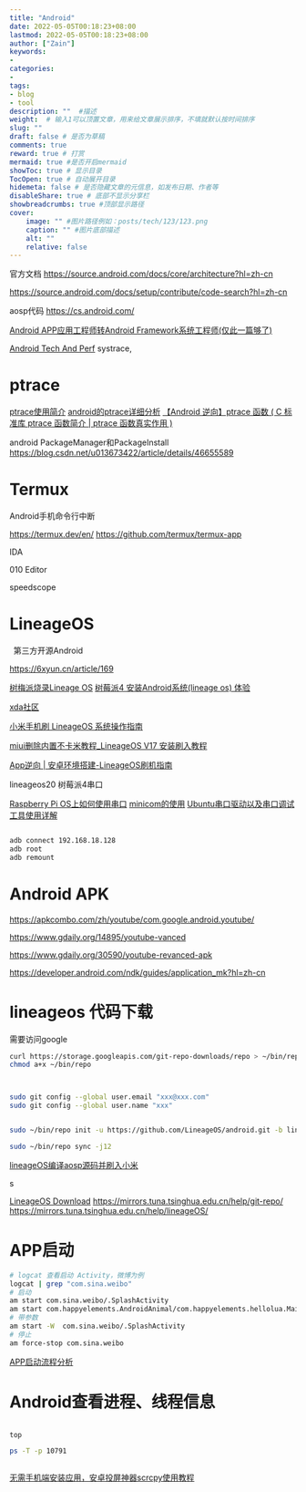 ```yaml
---
title: "Android"
date: 2022-05-05T00:18:23+08:00
lastmod: 2022-05-05T00:18:23+08:00
author: ["Zain"]
keywords: 
- 
categories: 
- 
tags: 
- blog
- tool
description: ""  #描述
weight:  # 输入1可以顶置文章，用来给文章展示排序，不填就默认按时间排序
slug: ""
draft: false # 是否为草稿
comments: true
reward: true # 打赏
mermaid: true #是否开启mermaid
showToc: true # 显示目录
TocOpen: true # 自动展开目录
hidemeta: false # 是否隐藏文章的元信息，如发布日期、作者等
disableShare: true # 底部不显示分享栏
showbreadcrumbs: true #顶部显示路径
cover:
    image: "" #图片路径例如：posts/tech/123/123.png
    caption: "" #图片底部描述
    alt: ""
    relative: false
---
```




官方文档
https://source.android.com/docs/core/architecture?hl=zh-cn

https://source.android.com/docs/setup/contribute/code-search?hl=zh-cn

aosp代码
https://cs.android.com/



[Android APP应用工程师转Android Framework系统工程师(仅此一篇够了)](https://blog.51cto.com/u_15455614/5997341)

[Android Tech And Perf](https://androidperformance.com/)
systrace,


# ptrace


[ptrace使用简介](https://www.jianshu.com/p/b1f9d6911c90)
[android的ptrace详细分析](https://blog.csdn.net/c_kongfei/article/details/113242082)
[【Android 逆向】ptrace 函数 ( C 标准库 ptrace 函数简介 | ptrace 函数真实作用 )](https://blog.csdn.net/shulianghan/article/details/121032501)




android PackageManager和PackageInstall
https://blog.csdn.net/u013673422/article/details/46655589

# Termux
Android手机命令行中断

https://termux.dev/en/
https://github.com/termux/termux-app


IDA

010 Editor


speedscope


# LineageOS

&ensp;第三方开源Android

https://6xyun.cn/article/169

[树梅派烧录Lineage OS](https://blog.csdn.net/xsh_fu/article/details/125862825)
[树莓派4 安装Android系统(lineage os) 体验](https://zhuanlan.zhihu.com/p/358637971)


[xda社区](https://forum.xda-developers.com/)

[小米手机刷 LineageOS 系统操作指南](https://miuiver.com/install-lineageos-on-xiaomi/)

[miui删除内置不卡米教程_LineageOS V17 安装刷入教程](https://blog.csdn.net/weixin_30965253/article/details/112205240)



[App逆向 | 安卓环境搭建-LineageOS刷机指南](https://zhuanlan.zhihu.com/p/147299441?utm_id=0)


lineageos20 树莓派4串口



[Raspberry Pi OS上如何使用串口](https://yangpaopao.space/2023/04/25/raspberrypi_os%E4%B8%8A%E5%A6%82%E4%BD%95%E4%BD%BF%E7%94%A8%E4%B8%B2%E5%8F%A3/)
[minicom的使用](http://www.pczh.cn/news/22131.html)
[Ubuntu串口驱动以及串口调试工具使用详解](https://blog.csdn.net/flowerspring/article/details/128957910)





```sh

adb connect 192.168.18.128
adb root
adb remount


```

# Android APK

https://apkcombo.com/zh/youtube/com.google.android.youtube/



https://www.gdaily.org/14895/youtube-vanced


https://www.gdaily.org/30590/youtube-revanced-apk


https://developer.android.com/ndk/guides/application_mk?hl=zh-cn




# lineageos 代码下载

需要访问google
```sh
curl https://storage.googleapis.com/git-repo-downloads/repo > ~/bin/repo
chmod a+x ~/bin/repo 



sudo git config --global user.email "xxx@xxx.com"
sudo git config --global user.name "xxx"


sudo ~/bin/repo init -u https://github.com/LineageOS/android.git -b lineage-19.1

sudo ~/bin/repo sync -j12
```




[lineageOS编译aosp源码并刷入小米](https://zhuanlan.zhihu.com/p/570745179)

s



[LineageOS Download](https://download.lineageos.org/)
https://mirrors.tuna.tsinghua.edu.cn/help/git-repo/
https://mirrors.tuna.tsinghua.edu.cn/help/lineageOS/



# APP启动


```sh
# logcat 查看启动 Activity，微博为例
logcat | grep "com.sina.weibo"
# 启动
am start com.sina.weibo/.SplashActivity
am start com.happyelements.AndroidAnimal/com.happyelements.hellolua.MainActivity
# 带参数
am start -W  com.sina.weibo/.SplashActivity
# 停止
am force-stop com.sina.weibo
```

[APP启动流程分析](https://dgrt.cn/a/2266877.html?action=onClick)


# Android查看进程、线程信息


```sh

top

ps -T -p 10791



```


[无需手机端安装应用，安卓投屏神器scrcpy使用教程](https://zhuanlan.zhihu.com/p/144566954?utm_id=0)

